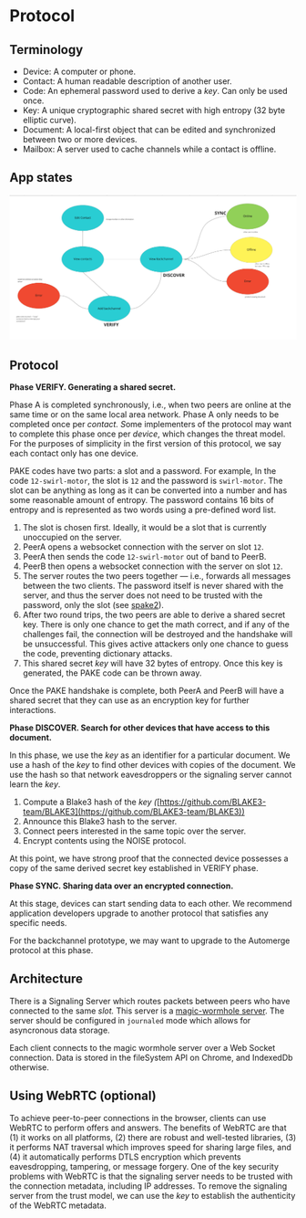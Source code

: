 # Protocol

## **Terminology**

- Device: A computer or phone.
- Contact: A human readable description of another user.
- Code: An ephemeral password used to derive a *key*. Can only be used once.
- Key: A unique cryptographic shared secret with high entropy (32 byte elliptic curve).
- Document: A local-first object that can be edited and synchronized between two or more devices.
- Mailbox: A server used to cache channels while a contact is offline.

## **App states**

![assets/app-states.png](assets/app-states.png)

## **Protocol**

**Phase VERIFY. Generating a shared secret.** 

Phase A is completed synchronously, i.e., when two peers are online at the same time or on the same local area network. Phase A only needs to be completed once per *contact. S*ome implementers of the protocol may want to complete this phase once per *device*, which changes the threat model. For the purposes of simplicity in the first version of this protocol, we say each contact only has one device. 

PAKE codes have two parts: a slot and a password. For example, In the code `12-swirl-motor`, the slot is `12` and the password is `swirl-motor`. The slot can be anything as long as it can be converted into a number and has some reasonable amount of entropy. The password contains  16 bits of entropy and is represented as two words using a pre-defined word list. 

1. The slot is chosen first. Ideally, it would be a slot that is currently unoccupied on the server. 
2. PeerA opens a websocket connection with the server on slot `12`.
3. PeerA then sends the code `12-swirl-motor` out of band to PeerB. 
4. PeerB then opens a websocket connection with the  server on slot `12`. 
5. The server routes the two peers together — i.e., forwards all messages between the two clients. The password itself is never shared with the server, and thus the server does not need to be trusted with the password, only the slot (see [spake2](https://tools.ietf.org/html/draft-irtf-cfrg-spake2-08)). 
6. After two round trips, the two peers are able to derive a shared secret key. There is only one chance to get the math correct, and if any of the challenges fail, the connection will be destroyed and the handshake will be unsuccessful. This gives active attackers only one chance to guess the code, preventing dictionary attacks.
7. This shared secret *key* will have 32 bytes of entropy. Once this key is generated, the PAKE code can be thrown away. 

Once the PAKE handshake is complete, both PeerA and PeerB will have a shared secret that they can use as an encryption key for further interactions.

**Phase DISCOVER. Search for other devices that have access to this document.**

In this phase, we use the *key* as an identifier for a particular document. We use a hash of the *key* to find other devices with copies of the document. We use the hash so that network eavesdroppers or the signaling server cannot learn the *key*.

1. Compute a Blake3 hash of the *key (*[https://github.com/BLAKE3-team/BLAKE3](https://github.com/BLAKE3-team/BLAKE3))
2. Announce this Blake3 hash to the server.
3. Connect peers interested in the same topic over the server.
4. Encrypt contents using the NOISE protocol.

At this point, we have strong proof that the connected device possesses a copy of the same derived secret key established in VERIFY phase. 

**Phase SYNC. Sharing data over an encrypted connection.**

At this stage, devices can start sending data to each other. We recommend application developers upgrade to another protocol that satisfies any specific needs.

For the backchannel prototype, we may want to upgrade to the Automerge protocol at this phase.

## Architecture

There is a Signaling Server which routes packets between peers who have connected to the same *slot.* This server is a [magic-wormhole server](https://github.com/magic-wormhole/magic-wormhole).  The server should be configured in `journaled` mode which allows for asyncronous data storage.

Each client connects to the magic wormhole server over a Web Socket connection. Data is stored in the fileSystem API on Chrome, and IndexedDb otherwise.

## Using WebRTC (optional)

To achieve peer-to-peer connections in the browser, clients can use WebRTC to perform offers and answers. The benefits of WebRTC are that (1) it works on all platforms, (2) there are robust and well-tested libraries, (3) it performs NAT traversal which  improves speed for sharing large files, and (4) it automatically performs DTLS encryption which prevents eavesdropping, tampering, or message forgery. One of the key security problems with WebRTC is that the signaling server needs to be trusted with the connection metadata, including IP addresses. To remove the signaling server from the trust model, we can use the *key* to establish the authenticity of the WebRTC metadata.
